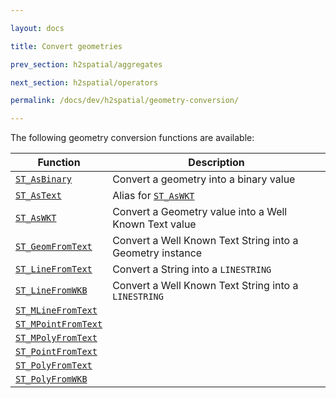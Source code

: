 ```yaml
---

layout: docs

title: Convert geometries

prev_section: h2spatial/aggregates

next_section: h2spatial/operators

permalink: /docs/dev/h2spatial/geometry-conversion/

---
```


The following geometry conversion functions are available:

| Function | Description |
| - | - |
| [`ST_AsBinary`](../ST_AsBinary) | Convert a geometry into a binary value |
| [`ST_AsText`](../ST_AsText) | Alias for [`ST_AsWKT`](../ST_AsWKT) |
| [`ST_AsWKT`](../ST_AsWKT) | Convert a Geometry value into a Well Known Text value |
| [`ST_GeomFromText`](../ST_GeomFromText) | Convert a Well Known Text String into a Geometry instance |
| [`ST_LineFromText`](../ST_LineFromText) | Convert a String into a `LINESTRING` |
| [`ST_LineFromWKB`](../ST_LineFromWKB) | Convert a Well Known Text String into a `LINESTRING` |
| [`ST_MLineFromText`](../ST_MLineFromText) |  |
| [`ST_MPointFromText`](../ST_MPointFromText) |  |
| [`ST_MPolyFromText`](../ST_MPolyFromText) |  |
| [`ST_PointFromText`](../ST_PointFromText) |  |
| [`ST_PolyFromText`](../ST_PolyFromText) |  |
| [`ST_PolyFromWKB`](../ST_PolyFromWKB) |  |
